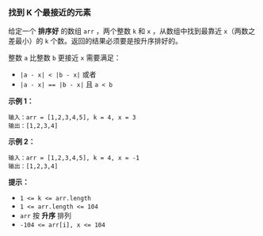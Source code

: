 ### 找到 K 个最接近的元素 ###
给定一个 **排序好** 的数组 `arr` ，两个整数 `k` 和 `x` ，从数组中找到最靠近 `x`（两数之差最小）的 `k` 个数。返回的结果必须要是按升序排好的。

整数 `a` 比整数 `b` 更接近 `x` 需要满足：

* `|a - x| < |b - x|` 或者
* `|a - x| == |b - x|` 且 `a < b`


**示例 1：**

```
输入：arr = [1,2,3,4,5], k = 4, x = 3
输出：[1,2,3,4]
```

**示例 2：**

```
输入：arr = [1,2,3,4,5], k = 4, x = -1
输出：[1,2,3,4]
```



**提示：**

* `1 <= k <= arr.length`
* `1 <= arr.length <= 104`
* `arr` 按 **升序** 排列
* `-104 <= arr[i], x <= 104`

